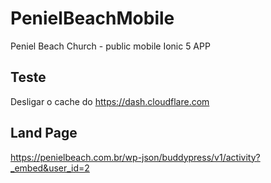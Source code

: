 # PenielBeachMobile
Peniel Beach Church - public mobile Ionic 5 APP

## Teste 

Desligar o cache do https://dash.cloudflare.com


## Land Page

https://penielbeach.com.br/wp-json/buddypress/v1/activity?_embed&user_id=2


